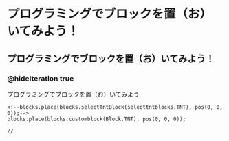 # プログラミングでブロックを置（お）いてみよう！
## プログラミングでブロックを置（お）いてみよう！
### @hideIteration true
プログラミングでブロックを置（お）いてみよう

```ghost
<!--blocks.place(blocks.selectTntBlock(selecttntblocks.TNT), pos(0, 0, 0));-->
blocks.place(blocks.customblock(Block.TNT), pos(0, 0, 0));
```

```template
//
```
